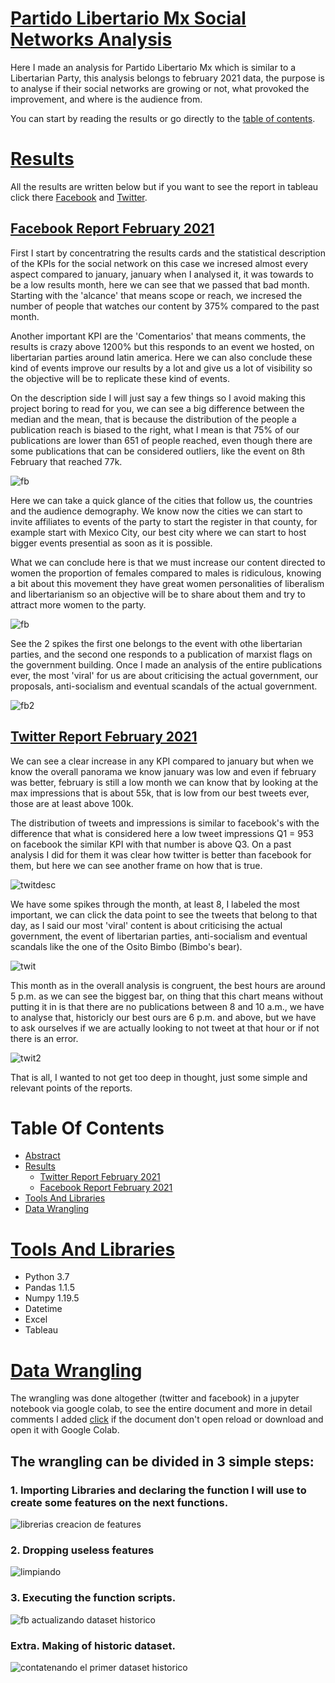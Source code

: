 # [Partido Libertario Mx Social Networks Analysis](#Table-Of-Contents)
Here I made an analysis for Partido Libertario Mx which is similar to a Libertarian Party, this analysis belongs to february 2021 data, the purpose is to analyse if their social networks are growing or not, what provoked the improvement, and where is the audience from.

You can start by reading the results or go directly to the [table of contents](#Table-Of-Contents).

# [Results](#Table-Of-Contents)
All the results are written below but if you want to see the report in tableau click there [Facebook](https://public.tableau.com/views/facebookfebPlib/Story1?:language=es&:display_count=y&:origin=viz_share_link) and [Twitter](https://public.tableau.com/views/FebPlib/Story1?:language=es&:display_count=y&publish=yes&:origin=viz_share_link).
  

## [Facebook Report February 2021](#Table-Of-Contents)

First I start by concentratring the results cards and the statistical description of the KPIs for the social network on this case we incresed almost every aspect compared to january, january when I analysed it, it was towards to be a low results month, here we can see that we passed that bad month. Starting with the 'alcance' that means scope or reach, we incresed the number of people that watches our content by 375% compared to the past month. 

Another important KPI are the 'Comentarios' that means comments, the results is crazy above 1200% but this responds to an event we hosted, on libertarian parties around latin america. Here we can also conclude these kind of events improve our results by a lot and give us a lot of visibility so the objective will be to replicate these kind of events.

On the description side I will just say a few things so I avoid making this project boring to read for you, we can see a big difference between the median and the mean, that is because the distribution of the people a publication reach is biased to the right, what I mean is that 75% of our publications are lower than 651 of people reached, even though there are some publications that can be considered outliers, like the event on 8th February that reached 77k.

![fb](https://user-images.githubusercontent.com/58957744/116322114-fef42e00-a780-11eb-9483-0850b1e6823b.png)


Here we can take a quick glance of the cities that follow us, the countries and the audience demography. We know now the cities we can start to invite affiliates to events of the party to start the register in that county, for example start with Mexico City, our best city where we can start to host bigger events presential as soon as it is possible. 

What we can conclude here is that we must increase our content directed to women the proportion of females compared to males is ridiculous, knowing a bit about this movement they have great women personalities of liberalism and libertarianism so an objective will be to share about them and try to attract more women to the party.

![fb](https://user-images.githubusercontent.com/58957744/116261041-dea28000-a73c-11eb-9be2-04b6e1198cd2.png)

See the 2 spikes the first one belongs to the event with othe libertarian parties, and the second one responds to a publication of marxist flags on the government building. Once I made an analysis of the entire publications ever, the most 'viral' for us are about criticising the actual government, our proposals, anti-socialism and eventual scandals of the actual government.

![fb2](https://user-images.githubusercontent.com/58957744/116261029-dcd8bc80-a73c-11eb-8d8c-2f828f117d79.png)


## [Twitter Report February 2021](#Table-Of-Contents)

We can see a clear increase in any KPI compared to january but when we know the overall panorama we know january was low and even if february was better, february is still a low month we can know that by looking at the max impressions that is about 55k, that is low from our best tweets ever, those are at least above 100k. 

The distribution of tweets and impressions is similar to facebook's with the difference that what is considered here a low tweet impressions Q1 = 953 on facebook the similar KPI with that number is above Q3. On a past analysis I did for them it was clear how twitter is better than facebook for them, but here we can see another frame on how that is true.

![twitdesc](https://user-images.githubusercontent.com/58957744/116267923-7191e900-a742-11eb-9315-a181bf357c31.png)

We have some spikes through the month, at least 8, I labeled the most important, we can click the data point to see the tweets that belong to that day, as I said our most 'viral' content is about criticising the actual government, the event of libertarian parties, anti-socialism and eventual scandals like the one of the Osito Bimbo (Bimbo's bear).

![twit](https://user-images.githubusercontent.com/58957744/116261034-de09e980-a73c-11eb-9349-192960bd33c0.png)

This month as in the overall analysis is congruent, the best hours are around 5 p.m. as we can see the biggest bar, on thing that this chart means without putting it in is that there are no publications between 8 and 10 a.m., we have to analyse that, historicly our best ours are 6 p.m. and above, but we have to ask ourselves if we are actually looking to not tweet at that hour or if not there is an error.

![twit2](https://user-images.githubusercontent.com/58957744/116261037-de09e980-a73c-11eb-8f03-c6201888a6af.png)

That is all, I wanted to not get too deep in thought, just some simple and relevant points of the reports.

# Table Of Contents

* [Abstract](#Partido-Libertario-Mx-Social-Networks-Analysis)
* [Results](#Results)
  *  [Twitter Report February 2021](#Twitter-Report-February-2021)
  *  [Facebook Report February 2021](#Facebook-Report-February-2021)
* [Tools And Libraries](#Tools-And-Libraries)
* [Data Wrangling](#Data-Wrangling)


# [Tools And Libraries](#Table-Of-Contents)
  * Python 3.7
  * Pandas 1.1.5
  * Numpy 1.19.5
  * Datetime
  * Excel
  * Tableau

# [Data Wrangling](#Table-Of-Contents)
The wrangling was done altogether (twitter and facebook) in a jupyter notebook via google colab, to see the entire document and more in detail comments I added [click](https://github.com/JorgePablol/Data-Analysis-Libertarian-with-Tableau/blob/main/Libertarian_cleaning_github_version.ipynb) if the document don't open reload or download and open it with Google Colab. 

## The wrangling can be divided in 3 simple steps:

### 1. Importing Libraries and declaring the function I will use to create some features on the next functions.


![librerias creacion de features](https://user-images.githubusercontent.com/58957744/122442315-0f947980-cf64-11eb-8b45-c0f389e22dc2.png)


### 2. Dropping useless features

![limpiando](https://user-images.githubusercontent.com/58957744/122441935-a9a7f200-cf63-11eb-8b51-3b3eadddc90f.png)


### 3. Executing the function scripts.

![fb actualizando dataset historico](https://user-images.githubusercontent.com/58957744/122442060-cb08de00-cf63-11eb-9456-adcd90f2c7fe.png)

### Extra. Making of historic dataset.

![contatenando el primer dataset historico](https://user-images.githubusercontent.com/58957744/122442160-e247cb80-cf63-11eb-880f-7993891becad.png)

